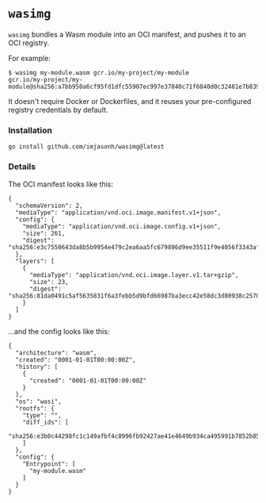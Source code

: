 # `wasimg`

`wasimg` bundles a Wasm module into an OCI manifest, and pushes it to an OCI registry.

For example:

```
$ wasimg my-module.wasm gcr.io/my-project/my-module
gcr.io/my-project/my-module@sha256:a7bb950a6cf95fd1dfc55907ec997e37840c71f6840d0c32481e7b8392490022
```

It doesn't require Docker or Dockerfiles, and it reuses your pre-configured registry credentials by default.

### Installation

```
go install github.com/imjasonh/wasimg@latest
```

### Details

The OCI manifest looks like this:

```
{
  "schemaVersion": 2,
  "mediaType": "application/vnd.oci.image.manifest.v1+json",
  "config": {
    "mediaType": "application/vnd.oci.image.config.v1+json",
    "size": 261,
    "digest": "sha256:e3c7550643da8b5b9954e479c2ea6aa5fc679896d9ee35511f9e4056f3343af0"
  },
  "layers": [
    {
      "mediaType": "application/vnd.oci.image.layer.v1.tar+gzip",
      "size": 23,
      "digest": "sha256:81da0491c5af5635831f6a3febb5d9bfd66987ba3ecc42e58dc3d80938c25705"
    }
  ]
}
```

...and the config looks like this:

```
{
  "architecture": "wasm",
  "created": "0001-01-01T00:00:00Z",
  "history": [
    {
      "created": "0001-01-01T00:00:00Z"
    }
  ],
  "os": "wasi",
  "rootfs": {
    "type": "",
    "diff_ids": [
      "sha256:e3b0c44298fc1c149afbf4c8996fb92427ae41e4649b934ca495991b7852b855"
    ]
  },
  "config": {
    "Entrypoint": [
      "my-module.wasm"
    ]
  }
}
```
